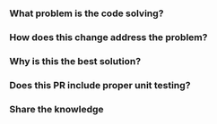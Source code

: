 ### What problem is the code solving?

### How does this change address the problem?

### Why is this the best solution?

### Does this PR include proper unit testing?

### Share the knowledge

